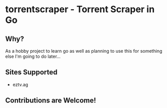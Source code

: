 # torrentscraper - Torrent Scraper in Go

## Why?

As a hobby project to learn go as well as planning to use this for something else I'm going to do later...

## Sites Supported

- eztv.ag

## Contributions are Welcome!